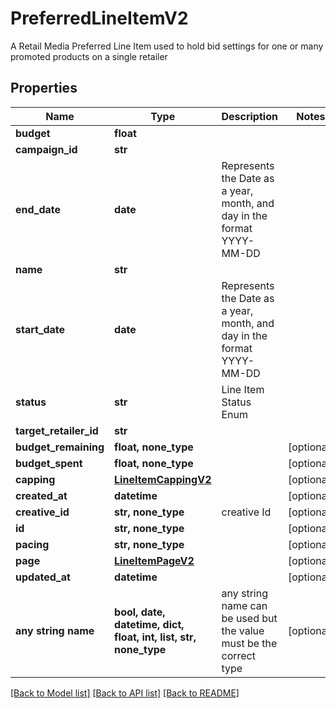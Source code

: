 # PreferredLineItemV2

A Retail Media Preferred Line Item used to hold bid settings for one or many promoted products on a single retailer

## Properties
Name | Type | Description | Notes
------------ | ------------- | ------------- | -------------
**budget** | **float** |  | 
**campaign_id** | **str** |  | 
**end_date** | **date** | Represents the Date as a year, month, and day in the format YYYY-MM-DD | 
**name** | **str** |  | 
**start_date** | **date** | Represents the Date as a year, month, and day in the format YYYY-MM-DD | 
**status** | **str** | Line Item Status Enum | 
**target_retailer_id** | **str** |  | 
**budget_remaining** | **float, none_type** |  | [optional] 
**budget_spent** | **float, none_type** |  | [optional] 
**capping** | [**LineItemCappingV2**](LineItemCappingV2.md) |  | [optional] 
**created_at** | **datetime** |  | [optional] 
**creative_id** | **str, none_type** | creative Id | [optional] 
**id** | **str, none_type** |  | [optional] 
**pacing** | **str, none_type** |  | [optional] 
**page** | [**LineItemPageV2**](LineItemPageV2.md) |  | [optional] 
**updated_at** | **datetime** |  | [optional] 
**any string name** | **bool, date, datetime, dict, float, int, list, str, none_type** | any string name can be used but the value must be the correct type | [optional]

[[Back to Model list]](../README.md#documentation-for-models) [[Back to API list]](../README.md#documentation-for-api-endpoints) [[Back to README]](../README.md)


